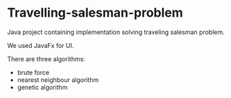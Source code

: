 # Travelling-salesman-problem

Java project containing implementation solving traveling salesman problem.

We used JavaFx for UI.

There are three algorithms:
- brute force
- nearest neighbour algorithm
- genetic algorithm
